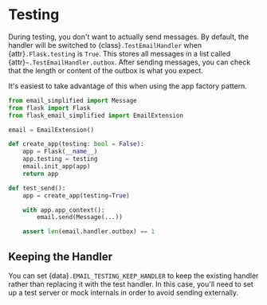 # Testing

During testing, you don't want to actually send messages. By default, the
handler will be switched to {class}`.TestEmailHandler` when
{attr}`.Flask.testing` is `True`. This stores all messages in a list called
{attr}`~.TestEmailHandler.outbox`. After sending messages, you can check that
the length or content of the outbox is what you expect.

It's easiest to take advantage of this when using the app factory pattern.

```python
from email_simplified import Message
from flask import Flask
from flask_email_simplified import EmailExtension

email = EmailExtension()

def create_app(testing: bool = False):
    app = Flask(__name__)
    app.testing = testing
    email.init_app(app)
    return app

def test_send():
    app = create_app(testing=True)

    with app.app_context():
        email.send(Message(...))

    assert len(email.handler.outbox) == 1
```

## Keeping the Handler

You can set {data}`.EMAIL_TESTING_KEEP_HANDLER` to keep the existing handler
rather than replacing it with the test handler. In this case, you'll need to
set up a test server or mock internals in order to avoid sending externally.
